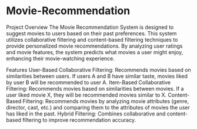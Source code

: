   # Movie-Recommendation
Project Overview
The Movie Recommendation System is designed to suggest movies to users based on their past preferences. This system utilizes collaborative filtering and content-based filtering techniques to provide personalized movie recommendations. By analyzing user ratings and movie features, the system predicts what movies a user might enjoy, enhancing their movie-watching experience.

Features
User-Based Collaborative Filtering: Recommends movies based on similarities between users. If users A and B have similar taste, movies liked by user B will be recommended to user A.
Item-Based Collaborative Filtering: Recommends movies based on similarities between movies. If a user liked movie X, they will be recommended movies similar to X.
Content-Based Filtering: Recommends movies by analyzing movie attributes (genre, director, cast, etc.) and comparing them to the attributes of movies the user has liked in the past.
Hybrid Filtering: Combines collaborative and content-based filtering to improve recommendation accuracy.
